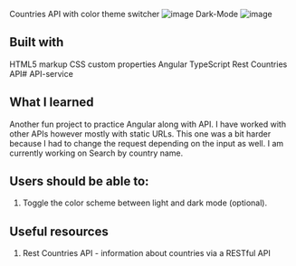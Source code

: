 Countries API with color theme switcher
![image](https://github.com/user-attachments/assets/3dbe9d35-7551-45d9-a44e-be591dfc932c)
Dark-Mode
![image](https://github.com/user-attachments/assets/8bc17463-e421-4f42-b37d-63f17f90bf82)


## Built with

HTML5 markup
CSS custom properties
Angular
TypeScript
Rest Countries API# API-service

## What I learned
Another fun project to practice Angular along with API. I have worked with other APIs however mostly with static URLs. This one was a bit harder because I had to change the request depending on the input as well. I am currently working on Search  by country name.

## Users should be able to:

1. Toggle the color scheme between light and dark mode (optional).

## Useful resources

1. Rest Countries API - information about countries via a RESTful API

